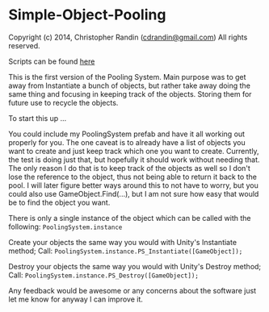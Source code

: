 Simple-Object-Pooling
=====================
Copyright (c) 2014, Christopher Randin (cdrandin@gmail.com)
All rights reserved.

Scripts can be found [here](https://github.com/cdrandin/Simple-Object-Pooling/tree/master/PoolingSystem_Demo/Assets/Demo/Scripts)


This is the first version of the Pooling System.
Main purpose was to get away from Instantiate a bunch of objects, 
but rather take away doing the same thing and focusing in keeping
track of the objects. Storing them for future use to recycle the 
objects.


To start this up ...

You could include my PoolingSystem prefab and have it all working 
out properly for you. The one caveat is to already have a list of 
objects you want to create and just keep track which one you want 
to create. Currently, the test is doing just that, but hopefully 
it should work without needing that. The only reason I do that is 
to keep track of the objects as well so I don't lose the reference 
to the object, thus not being able to return it back to the pool.
 I will later figure better ways around this to not have to worry, 
 but you could also use GameObject.Find(...), but I am not sure how 
 easy that would be to find the object you want.


There is only a single instance of the object which can be called 
with the following:
	`PoolingSystem.instance`
	
Create your objects the same way you would with Unity's Instantiate method;
Call:
	`PoolingSystem.instance.PS_Instantiate([GameObject]);`
	
Destroy your objects the same way you would with Unity's Destroy method;
Call:
	`PoolingSystem.instance.PS_Destroy([GameObject]);`
	
	
Any feedback would be awesome or any concerns about the software just let me know for anyway I can improve it.
